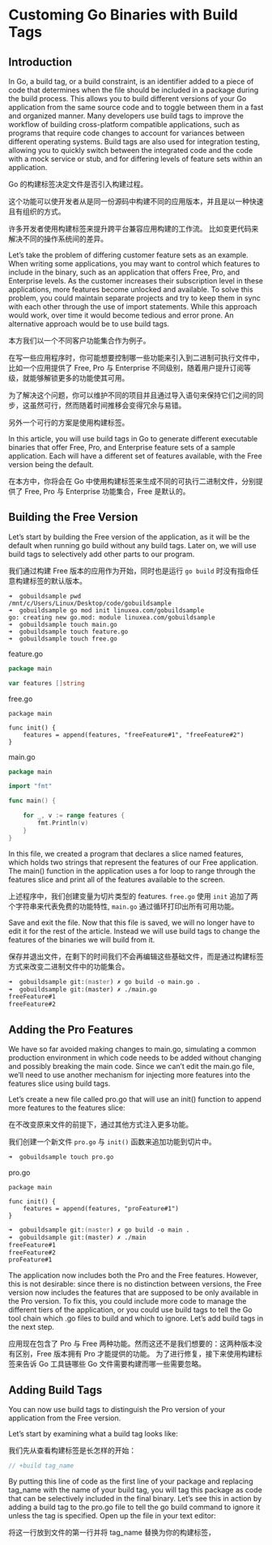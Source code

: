 # Customing Go Binaries with Build Tags


## Introduction

In Go, a build tag, or a build constraint, is an identifier added to a piece of code that determines when the file should be included in a package during the build process. This allows you to build different versions of your Go application from the same source code and to toggle between them in a fast and organized manner. Many developers use build tags to improve the workflow of building cross-platform compatible applications, such as programs that require code changes to account for variances between different operating systems. Build tags are also used for integration testing, allowing you to quickly switch between the integrated code and the code with a mock service or stub, and for differing levels of feature sets within an application.


Go 的构建标签决定文件是否引入构建过程。

这个功能可以使开发者从是同一份源码中构建不同的应用版本，并且是以一种快速且有组织的方式。

许多开发者使用构建标签来提升跨平台兼容应用构建的工作流。
比如变更代码来解决不同的操作系统间的差异。

Let’s take the problem of differing customer feature sets as an example. When writing some applications, you may want to control which features to include in the binary, such as an application that offers Free, Pro, and Enterprise levels. As the customer increases their subscription level in these applications, more features become unlocked and available. To solve this problem, you could maintain separate projects and try to keep them in sync with each other through the use of import statements. While this approach would work, over time it would become tedious and error prone. An alternative approach would be to use build tags.

本方我们以一个不同客户功能集合作为例子。

在写一些应用程序时，你可能想要控制哪一些功能来引入到二进制可执行文件中，比如一个应用提供了 Free, Pro 与 Enterprise 不同级别，随着用户提升订阅等级，就能够解锁更多的功能使其可用。

为了解决这个问题，你可以维护不同的项目并且通过导入语句来保持它们之间的同步，这虽然可行，然而随着时间推移会变得冗余与易错。

另外一个可行的方案是使用构建标签。

In this article, you will use build tags in Go to generate different executable binaries that offer Free, Pro, and Enterprise feature sets of a sample application. Each will have a different set of features available, with the Free version being the default.


在本方中，你将会在 Go 中使用构建标签来生成不同的可执行二进制文件，分别提供了 Free, Pro 与 Enterprise 功能集合，Free 是默认的。




## Building the Free Version

Let’s start by building the Free version of the application, as it will be the default when running go build without any build tags. Later on, we will use build tags to selectively add other parts to our program.

我们通过构建 Free 版本的应用作为开始，同时也是运行 `go build` 时没有指命任意构建标签的默认版本。

```golang
➜  gobuildsample pwd
/mnt/c/Users/Linux/Desktop/code/gobuildsample
➜  gobuildsample go mod init linuxea.com/gobuildsample
go: creating new go.mod: module linuxea.com/gobuildsample
➜  gobuildsample touch main.go
➜  gobuildsample touch feature.go
➜  gobuildsample touch free.go
```

feature.go
```go
package main

var features []string
```

free.go
```golang
package main

func init() {
	features = append(features, "freeFeature#1", "freeFeature#2")
}
```


main.go
```go
package main

import "fmt"

func main() {

	for _, v := range features {
		fmt.Println(v)
	}
}
```

In this file, we created a program that declares a slice named features, which holds two strings that represent the features of our Free application. The main() function in the application uses a for loop to range through the features slice and print all of the features available to the screen.

上述程序中，我们创建变量为切片类型的 features.
`free.go` 使用 `init` 追加了两个字符串来代表免费的功能特性, `main.go` 通过循环打印出所有可用功能。


Save and exit the file. Now that this file is saved, we will no longer have to edit it for the rest of the article. Instead we will use build tags to change the features of the binaries we will build from it.

保存并退出文件，在剩下的时间我们不会再编辑这些基础文件，而是通过构建标签方式来改变二进制文件中的功能集合。

```zsh
➜  gobuildsample git:(master) ✗ go build -o main.go .
➜  gobuildsample git:(master) ✗ ./main.go
freeFeature#1
freeFeature#2
```


## Adding the Pro Features 

We have so far avoided making changes to main.go, simulating a common production environment in which code needs to be added without changing and possibly breaking the main code. Since we can’t edit the main.go file, we’ll need to use another mechanism for injecting more features into the features slice using build tags.

Let’s create a new file called pro.go that will use an init() function to append more features to the features slice:

在不改变原来文件的前提下，通过其他方式注入更多功能。

我们创建一个新文件 `pro.go` 与 `init()` 函数来追加功能到切片中。

```zsh
➜  gobuildsample touch pro.go
```


pro.go
```golang
package main

func init() {
	features = append(features, "proFeature#1")
}
```


```zsh
➜  gobuildsample git:(master) ✗ go build -o main .
➜  gobuildsample git:(master) ✗ ./main
freeFeature#1
freeFeature#2
proFeature#1
```

The application now includes both the Pro and the Free features. However, this is not desirable: since there is no distinction between versions, the Free version now includes the features that are supposed to be only available in the Pro version. To fix this, you could include more code to manage the different tiers of the application, or you could use build tags to tell the Go tool chain which .go files to build and which to ignore. Let’s add build tags in the next step.

应用现在包含了 Pro 与 Free 两种功能。然而这还不是我们想要的：这两种版本没有区别，Free 版本拥有 Pro 才能提供的功能。
为了进行修复，接下来使用构建标签来告诉 Go 工具链哪些 Go 文件需要构建而哪一些需要忽略。


## Adding Build Tags

You can now use build tags to distinguish the Pro version of your application from the Free version.

Let’s start by examining what a build tag looks like:

我们先从查看构建标签是长怎样的开始：

```go
// +build tag_name
```

By putting this line of code as the first line of your package and replacing tag_name with the name of your build tag, you will tag this package as code that can be selectively included in the final binary. Let’s see this in action by adding a build tag to the pro.go file to tell the go build command to ignore it unless the tag is specified. Open up the file in your text editor:

将这一行放到文件的第一行并将 tag_name 替换为你的构建标签，
